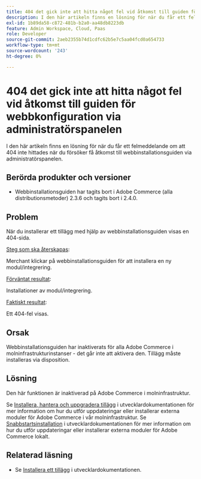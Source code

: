 ```yaml
---
title: 404 det gick inte att hitta något fel vid åtkomst till guiden för webbkonfiguration via administratörspanelen
description: I den här artikeln finns en lösning för när du får ett felmeddelande om att 404 inte hittades när du försöker få åtkomst till webbinstallationsguiden via administratörspanelen.
exl-id: 1b89da58-c872-481b-b2a0-aa48db8223db
feature: Admin Workspace, Cloud, Paas
role: Developer
source-git-commit: 2aeb2355b74d1cdfc62b5e7c5aa04fcd0a654733
workflow-type: tm+mt
source-wordcount: '243'
ht-degree: 0%

---
```


# 404 det gick inte att hitta något fel vid åtkomst till guiden för webbkonfiguration via administratörspanelen

I den här artikeln finns en lösning för när du får ett felmeddelande om att 404 inte hittades när du försöker få åtkomst till webbinstallationsguiden via administratörspanelen.

## Berörda produkter och versioner

* Webbinstallationsguiden har tagits bort i Adobe Commerce (alla distributionsmetoder) 2.3.6 och tagits bort i 2.4.0.

## Problem

När du installerar ett tillägg med hjälp av webbinstallationsguiden visas en 404-sida.

<u>Steg som ska återskapas</u>:

Merchant klickar på webbinstallationsguiden för att installera en ny modul/integrering.

<u>Förväntat resultat</u>:

Installationer av modul/integrering.

<u>Faktiskt resultat</u>:

Ett 404-fel visas.

## Orsak

Webbinstallationsguiden har inaktiverats för alla Adobe Commerce i molninfrastrukturinstanser - det går inte att aktivera den. Tillägg måste installeras via disposition.

## Lösning

Den här funktionen är inaktiverad på Adobe Commerce i molninfrastruktur.

Se [Installera, hantera och uppgradera tillägg](https://experienceleague.adobe.com/sv/docs/commerce-cloud-service/user-guide/configure-store/extensions) i utvecklardokumentationen för mer information om hur du utför uppdateringar eller installerar externa moduler för Adobe Commerce i vår molninfrastruktur.
Se [Snabbstartsinstallation](https://experienceleague.adobe.com/sv/docs/commerce-operations/installation-guide/composer) i utvecklardokumentationen för mer information om hur du utför uppdateringar eller installerar externa moduler för Adobe Commerce lokalt.

## Relaterad läsning

* Se [Installera ett tillägg](https://experienceleague.adobe.com/sv/docs/commerce-cloud-service/user-guide/configure-store/extensions#install-an-extension) i utvecklardokumentationen.
